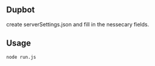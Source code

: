 ## Dupbot ##

create serverSettings.json and fill in the nessecary fields.

## Usage ##

```
node run.js
```

